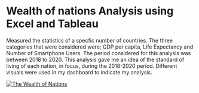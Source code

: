 # Wealth of nations Analysis using Excel and Tableau

Measured the statistics of a specfic number of countries.
The three categories that were considered were; GDP per capita, Life Expectancy and Number of Smartphone Users.
The period considered for this analysis was between 2018 to 2020.
This analysis gave me an idea of the standard of living of each nation, in focus, during the 2018-2020 period.
Different visuals were used in my dashboard to indicate my analysis.
 
<div class='tableauPlaceholder' id='viz1696587719003' style='position: relative'><noscript><a href='#'><img alt='The Wealth of Nations ' src='https:&#47;&#47;public.tableau.com&#47;static&#47;images&#47;Th&#47;TheWealthofNations_16904682456800&#47;WealthofNations&#47;1_rss.png' style='border: none' /></a></noscript><object class='tableauViz'  style='display:none;'><param name='host_url' value='https%3A%2F%2Fpublic.tableau.com%2F' /> <param name='embed_code_version' value='3' /> <param name='site_root' value='' /><param name='name' value='TheWealthofNations_16904682456800&#47;WealthofNations' /><param name='tabs' value='no' /><param name='toolbar' value='yes' /><param name='static_image' value='https:&#47;&#47;public.tableau.com&#47;static&#47;images&#47;Th&#47;TheWealthofNations_16904682456800&#47;WealthofNations&#47;1.png' /> <param name='animate_transition' value='yes' /><param name='display_static_image' value='yes' /><param name='display_spinner' value='yes' /><param name='display_overlay' value='yes' /><param name='display_count' value='yes' /><param name='language' value='en-GB' /></object></div>

